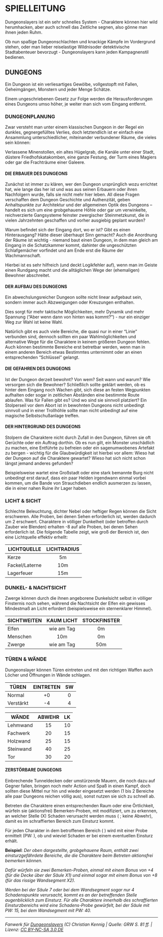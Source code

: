 # SPIELLEITUNG

Dungeonslayers ist ein sehr schnelles System - Charaktere können hier wild herumhacken, aber auch schnell das Zeitliche segnen, also gönne man ihnen jeden Ruhm.

Ob nun spaßige Dungeonschlachten und knackige Kämpfe im Vordergrund stehen, oder man lieber reiselastige Wildnisoder detektivische Stadtabenteuer bevorzugt - Dungeonslayers kann jeden Kampagnenstil bedienen.

## DUNGEONS

Ein Dungeon ist ein verliesartiges Gewölbe, vollgestopft mit Fallen, Geheimgängen, Monstern und jeder Menge Schätze.

Einem ungeschriebenen Gesetz zur Folge werden die Herausforderungen eines Dungeons umso höher, je weiter man sich vom Eingang entfernt.

### DUNGEONPLANUNG

Zwar versteht man unter einem klassischen Dungeon in der Regel ein dunkles, gegnergefülltes Verlies, doch letztendlich ist er einfach eine Ansammlung unterschiedlicher, miteinander verbundener Räume, die vieles sein können:

Verlassene Minenstollen, ein altes Hügelgrab, die Kanäle unter einer Stadt, düstere Friedhofskatakomben, eine ganze Festung, der Turm eines Magiers oder gar die Frachträume einer Galeere.

#### DIE ERBAUER DES DUNGEONS

Zunächst ist immer zu klären, wer den Dungeon ursprünglich wozu errichtet hat, wie lange das her ist und was aus seinen Erbauern oder ihren Nachfolgern wurde, falls sie nicht mehr hier leben. All diese Fragen verschaffen dem Dungeon Geschichte und Authenzität, geben Anhaltspunkte zur Architektur und der allgemeinen Optik des Dungeons – handelt es sich um eine grobgehauene Höhle oder gar um verwinkelte, reichverzierte Gangsysteme feinster zwergischer Steinmetzkunst, die in vielen Jahrzehnten geschaffen und vorher ausgiebig geplant wurden?

Warum befindet sich der Eingang dort, wo er ist? Gibt es einen Hinterausgang? Hätte dieser überhaupt Sinn gemacht? Auch die Anordnung der Räume ist wichtig - niemand baut einen Dungeon, in dem man gleich am Eingang in die Schatzkammer kommt, dahinter die ungeschützten Schlafgemächer vorfindet und am Ende erst die Räume der Wachmannschaft.

Hierbei ist es sehr hilfreich (und deckt Logikfehler auf), wenn man im Geiste einen Rundgang macht und die alltäglichen Wege der (ehemaligen) Bewohner abschreitet.

#### DER AUFBAU DES DUNGEONS

Ein abwechslungsreicher Dungeon sollte nicht linear aufgebaut sein, sondern immer auch Abzweigungen oder Kreuzungen enthalten.

Dies sorgt für mehr taktische Möglichkeiten, mehr Dynamik und mehr Spannung (“Aber wenn dann von hinten was kommt?”) - nur ein einziger Weg zur Wahl ist keine Wahl.

Natürlich gibt es auch viele Bereiche, die quasi nur in einer “Linie” verbunden sind, dennoch sollten ein paar Wahlmöglichkeiten und alternative Wege für die Charaktere in keinem größeren Dungeon fehlen. Auch können bestimmte Bereiche erst betretbar werden, wenn man in einem anderen Bereich etwas Bestimmtes unternimmt oder an einen entsprechenden “Schlüssel” gelangt.

#### DIE GEFAHREN DES DUNGEONS

Ist der Dungeon derzeit bewohnt? Von wem? Seit wann und warum? Wie versorgen sich die Bewohner? Schließlich sollte geklärt werden, ob es hinter dem Eingang noch Wachen gibt, sich diese an festen Wegpunkten aufhalten oder sogar in zeitlichen Abständen eine bestimmte Route ablaufen. Was für Fallen gibt es? Und wo sind sie sinnvoll platziert? Ein Stolperseil vor dem Abort ist in bewohnten Dungeons nicht unbedingt sinnvoll und in einer Trollhöhle sollte man nicht unbedingt auf eine magische Selbstschußanlage treffen.

#### DER HINTERGRUND DES DUNGEONS

Stolpern die Charaktere nicht durch Zufall in den Dungeon, führen sie oft Gerüchte oder ein Auftrag dorthin. Ob es nun gilt, ein Monster unschädlich zu machen, eine Entführte zu befreien oder ein sagenumwobenes Artefakt zu bergen - wichtig für die Glaubwürdigkeit ist hierbei vor allem: Wieso hat der Dungeon auf die Charaktere gewartet? Wieso hat sich nicht schon längst jemand anderes gefunden?

Beispielsweise wartet eine Großstadt oder eine stark bemannte Burg nicht unbedingt erst darauf, dass ein paar Helden irgendwann einmal vorbei kommen, um die Bande von Strauchdieben endlich ausmerzen zu lassen,
die in einer nahen Ruine ihr Lager haben.

### LICHT & SICHT

Schlechte Beleuchtung, dichter Nebel oder heftiger Regen können die Sicht erschweren. Alle Proben, bei denen Sehen erforderlich ist, werden dadurch um 2 erschwert. Charaktere in völliger Dunkelheit (oder betroffen durch Zauber wie Blenden) erhalten -8 auf alle Proben, bei denen Sehen erforderlich ist. Die folgende Tabelle zeigt, wie groß der Bereich ist, den eine Lichtquelle effektiv erhellt:

| LICHTQUELLE    | LICHTRADIUS |
| -------------- | :---------: |
| Kerze          |     5m      |
| Fackel/Laterne |     10m     |
| Lagerfeuer     |     15m     |

### DUNKEL- & NACHTSICHT

Zwerge können durch die ihnen angeborene Dunkelsicht selbst in völliger Finsternis noch sehen, während die Nachtsicht der Elfen ein gewisses Mindestmaß an Licht erfordert (beispielsweise ein sternenklarer Himmel).

| SICHTWEITEN | KAUM LICHT | STOCKFINSTER |
| ----------- | :--------: | :----------: |
| Elfen       | wie am Tag |      0m      |
| Menschen    |    10m     |      0m      |
| Zwerge      | wie am Tag |     50m      |

### TÜREN & WÄNDE

Dungeonslayer können Türen eintreten und mit den richtigen Waffen auch Löcher und Öffnungen in Wände schlagen.

| TÜREN     | EINTRETEN | SW  |
| --------- | :-------: | :-: |
| Normal    |    +0     |  0  |
| Verstärkt |    -4     |  4  |

| WÄNDE     | ABWEHR | LK  |
| --------- | :----: | :-: |
| Lehmwand  |   15   | 10  |
| Fachwerk  |   20   | 15  |
| Holzwand  |   25   | 15  |
| Steinwand |   40   | 25  |
| Tor       |   30   | 20  |

#### ZERSTÖRBARE DUNGEONS

Einbrechende Tunneldecken oder umstürzende Mauern, die noch dazu auf Gegner fallen, bringen noch mehr Action und Spaß in einen Kampf, doch sollten diese Mittel nur hin und wieder eingesetzt werden (1 bis 2 Bereiche alle paar Dungeons reichen völlig aus), sonst nutzen sie sich zu schnell ab.

Betreten die Charaktere einen entsprechenden Raum oder eine Örtlichkeit, würfeln sie (aktionsfrei) Bemerken-Proben, mit modifiziert, um zu erkennen, an welcher Stelle (X) Schaden verursacht werden muss ( ; keine Abwehr), damit es im schraffierten Bereich zum Einsturz kommt.

Für jeden Charakter in dem betroffenen Bereich ( ) wird mit einer Probe ermittelt (PW: ), ob und wieviel Schaden er bei einem eventuellen Einsturz erhält.

**Beispiel**: _Der oben dargestellte, grobgehauene Raum, enthält zwei einsturzgefährdete Bereiche, die die Charaktere beim Betreten aktionsfrei bemerken können._

_Dafür würfeln sie zwei Bemerken-Proben, einmal mit einem Bonus von +4 (für die Decke über der Säule X1) und einmal sogar mit einem Bonus von +8 (für das rissige Wandsegment X2)._

_Werden bei der Säule 7 oder bei dem Wandsegment sogar nur 4 Schadenspunkte verursacht, kommt es an der betreffenden Stelle augenblicklich zum Einsturz. Für alle Charaktere innerhalb des schraffierten Einsturzbereichs wird eine Schadens-Probe gewürfelt, bei der Säule mit PW: 15, bei dem Wandsegment mit PW: 40._

---

_Fanwerk für [Dungeonslayers](https://www.dungeonslayers.net/) (C) Christian Kennig | Quelle: GRW S. 81 ff. | Lizenz: [CC BY-NC-SA 3.0 DE](https://creativecommons.org/licenses/by-nc-sa/3.0/de/)_
